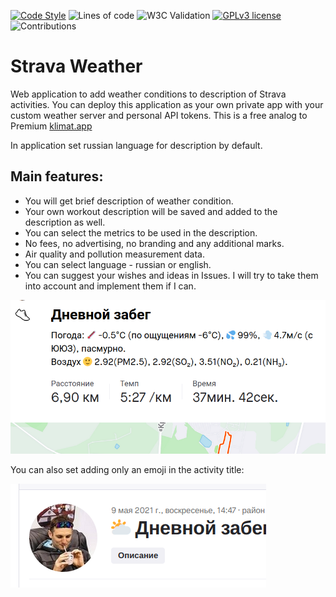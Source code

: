 [![Code Style](https://img.shields.io/badge/Code%20Style-PEP%208-blueviolet)](https://www.python.org/dev/peps/pep-0008/) 
![Lines of code](https://img.shields.io/tokei/lines/github/vol1ura/strava_weather_app)
![W3C Validation](https://img.shields.io/w3c-validation/html?targetUrl=http%3A%2F%2Fstrava.pythonanywhere.com%2F)
[![GPLv3 license](https://img.shields.io/badge/License-GPLv3-blue.svg)](http://perso.crans.org/besson/LICENSE.html)
![Contributions](https://img.shields.io/badge/Contributions-Welcome-brightgreen)

# Strava Weather

Web application to add weather conditions to description of Strava activities. You can deploy this application as your own private app with your custom weather server and personal API tokens.
This is a free analog to Premium [klimat.app](http://klimat.app)

In application set russian language for description by default.

## Main features:

* You will get brief description of weather condition.
* Your own workout description will be saved and added to the description as well.
* You can select the metrics to be used in the description.
* No fees, no advertising, no branding and any additional marks.
* Air quality and pollution measurement data.
* You can select language -  russian or english.
* You can suggest your wishes and ideas in Issues. I will try to take them into account and implement them if I can.

![Description example](static/pic1.png)

You can also set adding only an emoji in the activity title:

![Emoji in the title](static/pic2.png)
